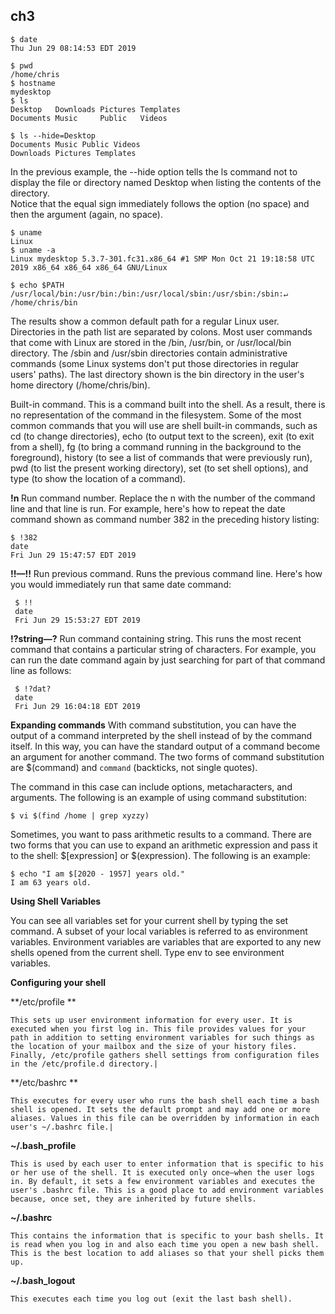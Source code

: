 ch3 
---
```
$ date
Thu Jun 29 08:14:53 EDT 2019
```
```
$ pwd
/home/chris
$ hostname
mydesktop
$ ls
Desktop   Downloads Pictures Templates
Documents Music     Public   Videos
```
```
$ ls --hide=Desktop
Documents Music Public Videos
Downloads Pictures Templates
```
In the previous example, the --hide option tells the ls command not to display the file or directory named Desktop when listing the contents of the directory.\
Notice that the equal sign immediately follows the option (no space) and then the argument (again, no space).
```
$ uname
Linux
$ uname -a
Linux mydesktop 5.3.7-301.fc31.x86_64 #1 SMP Mon Oct 21 19:18:58 UTC 2019 x86_64 x86_64 x86_64 GNU/Linux
```
```
$ echo $PATH
/usr/local/bin:/usr/bin:/bin:/usr/local/sbin:/usr/sbin:/sbin:↵
/home/chris/bin
```
The results show a common default path for a regular Linux user. Directories in the path list are separated by colons. Most user commands that come with Linux are stored in the /bin, /usr/bin, or /usr/local/bin directory. The /sbin and /usr/sbin directories contain administrative commands (some Linux systems don't put those directories in regular users' paths). The last directory shown is the bin directory in the user's home directory (/home/chris/bin).

Built-in command. This is a command built into the shell. As a result, there is no representation of the command in the filesystem. Some of the most common commands that you will use are shell built-in commands, such as cd (to change directories), echo (to output text to the screen), exit (to exit from a shell), fg (to bring a command running in the background to the foreground), history (to see a list of commands that were previously run), pwd (to list the present working directory), set (to set shell options), and type (to show the location of a command).


**!n** Run command number. Replace the n with the number of the command line and that line is run. For example, here's how to repeat the date command shown as command number 382 in the preceding history listing:
 ```
 $ !382
 date
 Fri Jun 29 15:47:57 EDT 2019
```
**!!—!!** Run previous command. Runs the previous command line. Here's how you would immediately run that same date command:
```
 $ !!
 date
 Fri Jun 29 15:53:27 EDT 2019
```
**!?string—?** Run command containing string. This runs the most recent command that contains a particular string of characters. For example, you can run the date command again by just searching for part of that command line as follows:
```
 $ !?dat?
 date
 Fri Jun 29 16:04:18 EDT 2019
 ```

**Expanding commands**
With command substitution, you can have the output of a command interpreted by the shell instead of by the command itself. In this way, you can have the standard output of a command become an argument for another command. The two forms of command substitution are $(command) and `command` (backticks, not single quotes).

The command in this case can include options, metacharacters, and arguments. The following is an example of using command substitution:
```
$ vi $(find /home | grep xyzzy)
```

Sometimes, you want to pass arithmetic results to a command. There are two forms that you can use to expand an arithmetic expression and pass it to the shell: $[expression] or $(expression). The following is an example:
```
$ echo "I am $[2020 - 1957] years old."
I am 63 years old.
```

**Using Shell Variables**

You can see all variables set for your current shell by typing the set command. A subset of your local variables is referred to as environment variables. Environment variables are variables that are exported to any new shells opened from the current shell. Type env to see environment variables.


**Configuring your shell**

**/etc/profile	**
```
This sets up user environment information for every user. It is executed when you first log in. This file provides values for your path in addition to setting environment variables for such things as the location of your mailbox and the size of your history files. Finally, /etc/profile gathers shell settings from configuration files in the /etc/profile.d directory.|
```
**/etc/bashrc	**
```
This executes for every user who runs the bash shell each time a bash shell is opened. It sets the default prompt and may add one or more aliases. Values in this file can be overridden by information in each user's ~/.bashrc file.|
```

**~/.bash_profile**	
```
This is used by each user to enter information that is specific to his or her use of the shell. It is executed only once—when the user logs in. By default, it sets a few environment variables and executes the user's .bashrc file. This is a good place to add environment variables because, once set, they are inherited by future shells.
```
**~/.bashrc**	
```
This contains the information that is specific to your bash shells. It is read when you log in and also each time you open a new bash shell. This is the best location to add aliases so that your shell picks them up.
```
**~/.bash_logout**
```
This executes each time you log out (exit the last bash shell).
```
